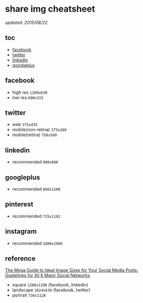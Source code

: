 # share img cheatsheet
*updated: 2015/08/22*

## toc
- [facebook](#facebook)
- [twitter](#twitter)
- [linkedin](#linkedin)
- [googleplus](#googleplus)

## facebook
- high res ```1200x630```
- low res ```600x315```

## twitter
- web ```375x435```
- mobile(non-retina) ```375x280```
- mobile(retina) ```750x560```

## linkedin
- recommended ```800x800```

## googleplus
- recommended ```800x1200```

## pinterest
- recommended ```735x1102```

## instagram
- recommended ```1080x1080```

## reference
[The Mega Guide to Ideal Image Sizes for Your Social Media Posts: Guidelines for All 6 Major Social Networks](https://blog.bufferapp.com/ideal-image-sizes-social-media-posts)
- square ```1200x1200``` (facebook, linkedin)
- landscape ```1024x630``` (facebook, twitter)
- portrait ```736x1128```
